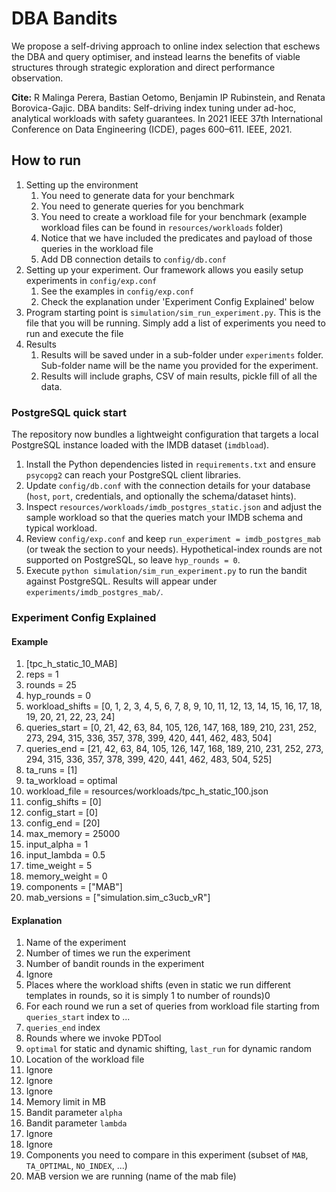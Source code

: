 # DBA Bandits
We propose a self-driving approach to online index selection that eschews the DBA and query optimiser, and instead learns the benefits of viable structures through strategic exploration and direct performance observation.

**Cite:** R Malinga Perera, Bastian Oetomo, Benjamin IP Rubinstein, and Renata Borovica-Gajic. DBA bandits: Self-driving index tuning under ad-hoc, analytical workloads with safety guarantees. In 2021 IEEE 37th International Conference on Data Engineering (ICDE), pages 600–611. IEEE, 2021.

## How to run
1. Setting up the environment 
    1. You need to generate data for your benchmark 
    2. You need to generate queries for you benchmark
    3. You need to create a workload file for your benchmark (example workload files can be found in `resources/workloads` folder)
    4. Notice that we have included the predicates and payload of those queries in the workload file
    5. Add DB connection details to `config/db.conf`
2. Setting up your experiment. Our framework allows you easily setup experiments in `config/exp.conf`
    1. See the examples in `config/exp.conf`
    2. Check the explanation under 'Experiment Config Explained' below
3. Program starting point is `simulation/sim_run_experiment.py`. This is the file that you will be running. Simply add a 
list of experiments you need to run and execute the file
4. Results
    1. Results will be saved under in a sub-folder under `experiments` folder. Sub-folder name will be the name you provided 
    for the experiment.
    2. Results will include graphs, CSV of main results, pickle fill of all the data.

### PostgreSQL quick start

The repository now bundles a lightweight configuration that targets a local PostgreSQL instance loaded with the IMDB dataset (`imdbload`).

1. Install the Python dependencies listed in `requirements.txt` and ensure `psycopg2` can reach your PostgreSQL client libraries.
2. Update `config/db.conf` with the connection details for your database (`host`, `port`, credentials, and optionally the schema/dataset hints).
3. Inspect `resources/workloads/imdb_postgres_static.json` and adjust the sample workload so that the queries match your IMDB schema and typical workload.
4. Review `config/exp.conf` and keep `run_experiment = imdb_postgres_mab` (or tweak the section to your needs). Hypothetical-index rounds are not supported on PostgreSQL, so leave `hyp_rounds = 0`.
5. Execute `python simulation/sim_run_experiment.py` to run the bandit against PostgreSQL. Results will appear under `experiments/imdb_postgres_mab/`.
    
### Experiment Config Explained

#### Example 
1. [tpc_h_static_10_MAB]
2. reps = 1
3. rounds = 25
4. hyp_rounds = 0
5. workload_shifts = [0, 1, 2, 3, 4, 5, 6, 7, 8, 9, 10, 11, 12, 13, 14, 15, 16, 17, 18, 19, 20, 21, 22, 23, 24]
6. queries_start = [0, 21, 42, 63, 84, 105, 126, 147, 168, 189, 210, 231, 252, 273, 294, 315, 336, 357, 378, 399, 420, 441, 462, 483, 504]
7. queries_end = [21, 42, 63, 84, 105, 126, 147, 168, 189, 210, 231, 252, 273, 294, 315, 336, 357, 378, 399, 420, 441, 462, 483, 504, 525]
8. ta_runs = [1]
9. ta_workload = optimal
10. workload_file = resources/workloads/tpc_h_static_100.json
11. config_shifts = [0]
12. config_start = [0]
13. config_end = [20]
14. max_memory = 25000
15. input_alpha = 1
16. input_lambda = 0.5
17. time_weight = 5
18. memory_weight = 0
19. components = ["MAB"]
20. mab_versions = ["simulation.sim_c3ucb_vR"]

#### Explanation

1. Name of the experiment
2. Number of times we run the experiment
3. Number of bandit rounds in the experiment 
4. Ignore
5. Places where the workload shifts (even in static we run different templates in rounds, so it is simply 1 to number of rounds)0
6. For each round we run a set of queries from workload file starting from `queries_start` index to ...
7. `queries_end` index
8. Rounds where we invoke PDTool
9. `optimal` for static and dynamic shifting, `last_run` for dynamic random
10. Location of the workload file
11. Ignore
12. Ignore
13. Ignore
14. Memory limit in MB
15. Bandit parameter `alpha`
16. Bandit parameter `lambda`
17. Ignore
18. Ignore
19. Components you need to compare in this experiment (subset of `MAB`, `TA_OPTIMAL`, `NO_INDEX`, ...) 
20. MAB version we are running (name of the mab file)